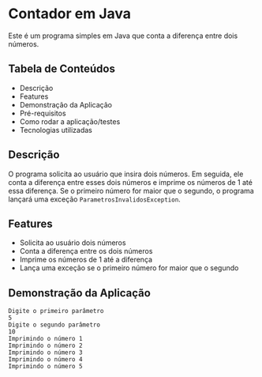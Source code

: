 # Contador em Java

Este é um programa simples em Java que conta a diferença entre dois números.

## Tabela de Conteúdos

- Descrição
- Features
- Demonstração da Aplicação
- Pré-requisitos
- Como rodar a aplicação/testes
- Tecnologias utilizadas

## Descrição

O programa solicita ao usuário que insira dois números. Em seguida, ele conta a diferença entre esses dois números e imprime os números de 1 até essa diferença. Se o primeiro número for maior que o segundo, o programa lançará uma exceção `ParametrosInvalidosException`.

## Features

- Solicita ao usuário dois números
- Conta a diferença entre os dois números
- Imprime os números de 1 até a diferença
- Lança uma exceção se o primeiro número for maior que o segundo

## Demonstração da Aplicação

```shell
Digite o primeiro parâmetro
5
Digite o segundo parâmetro
10
Imprimindo o número 1
Imprimindo o número 2
Imprimindo o número 3
Imprimindo o número 4
Imprimindo o número 5
```
